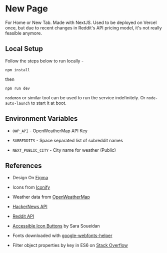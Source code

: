 # New Page

For Home or New Tab. Made with NextJS. Used to be deployed on Vercel once, but due to recent changes in Reddit's API pricing model, it's not really feasible anymore.


## Local Setup

Follow the steps below to run locally -

```console
npm install
```

then

```console
npm run dev
```

`nodemon` or similar tool can be used to run the service indefinitely. Or `node-auto-launch` to start it at boot.

## Environment Variables

- `OWP_API` - OpenWeatherMap API Key

- `SUBREDDITS` - Space separated list of subreddit names

- `NEXT_PUBLIC_CITY` - City name for weather (Public)

## References

- Design On [Figma](https://www.figma.com/file/p2PtZwZPG1GHZ8VtGl66Tr/New-Page?node-id=0%3A1)

- Icons from [Iconify](https://iconify.design/)

- Weather data from [OpenWeatherMap](https://openweathermap.org/api)

- [HackerNews API](https://github.com/HackerNews/API)

- [Reddit API](https://old.reddit.com/dev/api/)

- [Accessible Icon Buttons](https://www.sarasoueidan.com/blog/accessible-icon-buttons/) by Sara Soueidan

- Fonts downloaded with [google-webfonts-helper](https://google-webfonts-helper.herokuapp.com/fonts)

- Filter object properties by key in ES6 on [Stack Overflow](https://stackoverflow.com/questions/38750705/filter-object-properties-by-key-in-es6)
